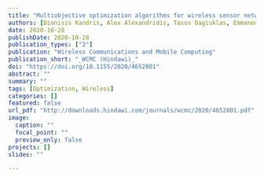 ```yaml
---
title: "Multiobjective optimization algorithms for wireless sensor networks"
authors: [Dionisis Kandris, Alex Alexandridis, Tasos Dagiuklas, Emmanouil Panaousis, and Dimitrios D. Vergados]
date: 2020-10-28
publishDate: 2020-10-28
publication_types: ["2"]
publication: "Wireless Communications and Mobile Computing"
publication_short: "_WCMC (Hindawi)_"
doi: "https://doi.org/10.1155/2020/4652801"
abstract: ""
summary: ""
tags: [Optimization, Wireless]
categories: []
featured: false
url_pdf: "http://downloads.hindawi.com/journals/wcmc/2020/4652801.pdf"
image:
  caption: ""
  focal_point: ""
  preview_only: false
projects: []
slides: ""

---
```

